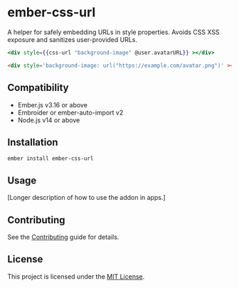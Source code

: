 ember-css-url
==============================================================================

A helper for safely embedding URLs in style properties. Avoids CSS XSS exposure and sanitizes user-provided URLs.

```hbs
<div style={{css-url "background-image" @user.avatarURL}} ></div>
```

```html
<div style='background-image: url("https://example.com/avatar.png")' ></div>
```



Compatibility
------------------------------------------------------------------------------

* Ember.js v3.16 or above
* Embroider or ember-auto-import v2
* Node.js v14 or above


Installation
------------------------------------------------------------------------------

```
ember install ember-css-url
```


Usage
------------------------------------------------------------------------------

[Longer description of how to use the addon in apps.]


Contributing
------------------------------------------------------------------------------

See the [Contributing](CONTRIBUTING.md) guide for details.


License
------------------------------------------------------------------------------

This project is licensed under the [MIT License](LICENSE.md).
